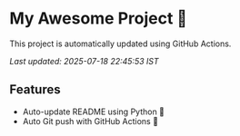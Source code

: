 # My Awesome Project 🚀

This project is automatically updated using GitHub Actions.

_Last updated: 2025-07-18 22:45:53 IST_

## Features
- Auto-update README using Python 🐍
- Auto Git push with GitHub Actions 🤖
